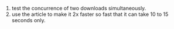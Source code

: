 1. test the concurrence of two downloads simultaneously.
3. use the article to make it 2x faster so fast that it can take 10 to 15 seconds only.
